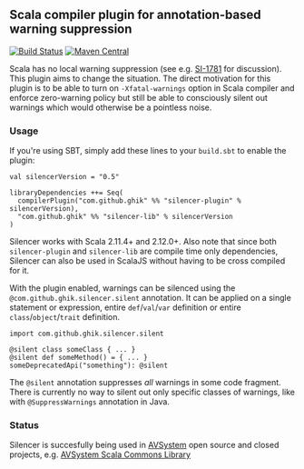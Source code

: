 ## Scala compiler plugin for annotation-based warning suppression

[![Build Status](https://travis-ci.org/ghik/silencer.svg?branch=master)](https://travis-ci.org/ghik/silencer)
[![Maven Central](https://maven-badges.herokuapp.com/maven-central/com.github.ghik/silencer-plugin_2.11/badge.svg)](https://maven-badges.herokuapp.com/maven-central/com.github.ghik/silencer-plugin_2.11)

Scala has no local warning suppression (see e.g. [SI-1781](https://issues.scala-lang.org/browse/SI-1781) for discussion). This plugin aims to change the situation. The direct motivation for this plugin is to be able to turn on `-Xfatal-warnings` option in Scala compiler and enforce zero-warning policy but still be able to consciously silent out warnings which would otherwise be a pointless noise.

### Usage

If you're using SBT, simply add these lines to your `build.sbt` to enable the plugin:

    val silencerVersion = "0.5"

    libraryDependencies ++= Seq(
      compilerPlugin("com.github.ghik" %% "silencer-plugin" % silencerVersion),
      "com.github.ghik" %% "silencer-lib" % silencerVersion
    )
    
Silencer works with Scala 2.11.4+ and 2.12.0+. Also note that since both `silencer-plugin` and `silencer-lib` are compile time only dependencies, Silencer can also be used in ScalaJS without having to be cross compiled for it.

With the plugin enabled, warnings can be silenced using the `@com.github.ghik.silencer.silent` annotation. It can be applied on a single statement or expression, entire `def`/`val`/`var` definition or entire `class`/`object`/`trait` definition.

    import com.github.ghik.silencer.silent

    @silent class someClass { ... }
    @silent def someMethod() = { ... }
    someDeprecatedApi("something"): @silent

The `@silent` annotation suppresses *all* warnings in some code fragment. There is currently no way to silent out only specific classes of warnings, like with `@SuppressWarnings` annotation in Java.

### Status

Silencer is succesfully being used in [AVSystem](https://github.com/AVSystem) open source and closed projects, e.g. [AVSystem  Scala Commons Library](https://github.com/AVSystem/scala-commons)

